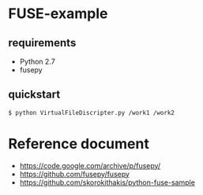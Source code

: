 # FUSE-example

## requirements

- Python 2.7
- fusepy

## quickstart

```
$ python VirtualFileDiscripter.py /work1 /work2
```

# Reference document
- https://code.google.com/archive/p/fusepy/
- https://github.com/fusepy/fusepy
- https://github.com/skorokithakis/python-fuse-sample
